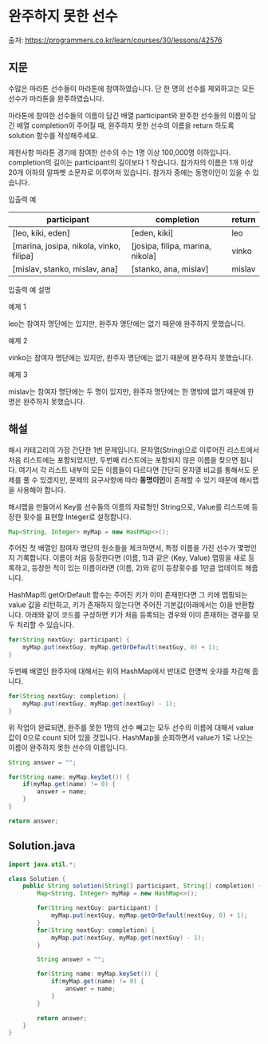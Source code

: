 # 완주하지 못한 선수

출처: https://programmers.co.kr/learn/courses/30/lessons/42576

## 지문

수많은 마라톤 선수들이 마라톤에 참여하였습니다. 단 한 명의 선수를 제외하고는 모든 선수가 마라톤을 완주하였습니다.

마라톤에 참여한 선수들의 이름이 담긴 배열 participant와 완주한 선수들의 이름이 담긴 배열 completion이 주어질 때, 완주하지 못한 선수의 이름을 return 하도록 solution 함수를 작성해주세요.

제한사항
마라톤 경기에 참여한 선수의 수는 1명 이상 100,000명 이하입니다.
completion의 길이는 participant의 길이보다 1 작습니다.
참가자의 이름은 1개 이상 20개 이하의 알파벳 소문자로 이루어져 있습니다.
참가자 중에는 동명이인이 있을 수 있습니다.

입출력 예

participant	| completion	| return
------------|-------------|-------
[leo, kiki, eden]	| [eden, kiki]	| leo
[marina, josipa, nikola, vinko, filipa]	| [josipa, filipa, marina, nikola]	| vinko
[mislav, stanko, mislav, ana]	| [stanko, ana, mislav]	| mislav

입출력 예 설명

예제 1

leo는 참여자 명단에는 있지만, 완주자 명단에는 없기 때문에 완주하지 못했습니다.

예제 2

vinko는 참여자 명단에는 있지만, 완주자 명단에는 없기 때문에 완주하지 못했습니다.

예제 3

mislav는 참여자 명단에는 두 명이 있지만, 완주자 명단에는 한 명밖에 없기 때문에 한명은 완주하지 못했습니다.

## 해설

해시 카테고리의 가장 간단한 1번 문제입니다. 문자열(String)으로 이루어진 리스트에서 처음 리스트에는 포함되었지만, 두번째 리스트에는 포함되지 않은 이름을 찾으면 됩니다. 여기서 각 리스트 내부의 모든 이름들이 다르다면 간단히 문자열 비교를 통해서도 문제를 풀 수 있겠지만, 문제의 요구사항에 따라 <strong>동명이인</strong>이 존재할 수 있기 때문에 해시맵을 사용해야 합니다.

해시맵을 만들어서 Key를 선수들의 이름의 자료형인 String으로, Value를 리스트에 등장한 횟수를 표현할 Integer로 설정합니다.
~~~java
Map<String, Integer> myMap = new HashMap<>();
~~~

주어진 첫 배열인 참여자 명단의 원소들을 체크하면서, 특정 이름을 가진 선수가 몇명인지 기록합니다. 이름이 처음 등장한다면 (이름, 1)과 같은 (Key, Value) 맵핑을 새로 등록하고, 등장한 적이 있는 이름이라면 (이름, 2)와 같이 등장횟수를 1만큼 업데이트 해줍니다.

HashMap의 getOrDefault 함수는 주어진 키가 이미 존재한다면 그 키에 맵핑되는 value 값을 리턴하고, 키가 존재하지 않는다면 주어진 기본값(아래에서는 0)을 반환합니다. 아래와 같이 코드를 구성하면 키가 처음 등록되는 경우와 이미 존재하는 경우를 모두 처리할 수 있습니다.
~~~java
for(String nextGuy: participant) {
    myMap.put(nextGuy, myMap.getOrDefault(nextGuy, 0) + 1);
}
~~~

두번째 배열인 완주자에 대해서는 위의 HashMap에서 반대로 한명씩 숫자를 차감해 줍니다.
~~~java
for(String nextGuy: completion) {
    myMap.put(nextGuy, myMap.get(nextGuy) - 1);
}
~~~

위 작업이 완료되면, 완주를 못한 1명의 선수 빼고는 모두 선수의 이름에 대해서 value값이 0으로 count 되어 있을 것입니다. HashMap을 순회하면서 value가 1로 나오는 이름이 완주하지 못한 선수의 이름입니다.  

~~~java
String answer = "";

for(String name: myMap.keySet()) {
    if(myMap.get(name) != 0) {
        answer = name;
    }
}

return answer;
~~~

## Solution.java
~~~java
import java.util.*;

class Solution {
    public String solution(String[] participant, String[] completion) {
        Map<String, Integer> myMap = new HashMap<>();

        for(String nextGuy: participant) {
            myMap.put(nextGuy, myMap.getOrDefault(nextGuy, 0) + 1);
        }
        for(String nextGuy: completion) {
            myMap.put(nextGuy, myMap.get(nextGuy) - 1);
        }

        String answer = "";

        for(String name: myMap.keySet()) {
            if(myMap.get(name) != 0) {
                answer = name;
            }
        }

        return answer;
    }
}
~~~
